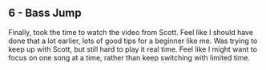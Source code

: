 ## 6 - Bass Jump

Finally, took the time to watch the video from Scott.
Feel like I should have done that a lot earlier, lots of good tips for a beginner like me.
Was trying to keep up with Scott, but still hard to play it real time.
Feel like I might want to focus on one song at a time, rather than keep switching with limited time.